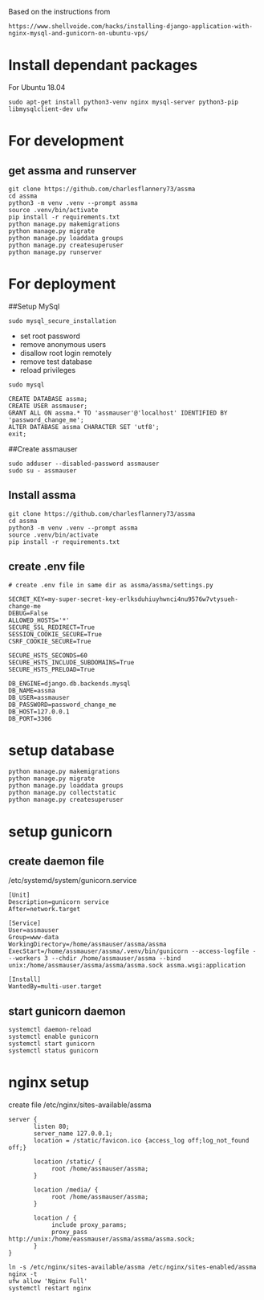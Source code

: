 Based on the instructions from 
```
https://www.shellvoide.com/hacks/installing-django-application-with-nginx-mysql-and-gunicorn-on-ubuntu-vps/
```

# Install dependant packages
For Ubuntu 18.04
```
sudo apt-get install python3-venv nginx mysql-server python3-pip libmysqlclient-dev ufw
```

# For development
## get assma and runserver
```
git clone https://github.com/charlesflannery73/assma
cd assma
python3 -m venv .venv --prompt assma
source .venv/bin/activate
pip install -r requirements.txt
python manage.py makemigrations
python manage.py migrate
python manage.py loaddata groups
python manage.py createsuperuser
python manage.py runserver
```
# For deployment
##Setup MySql
```
sudo mysql_secure_installation
```
+ set root password
+ remove anonymous users
+ disallow root login remotely
+ remove test database
+ reload privileges
```
sudo mysql

CREATE DATABASE assma;
CREATE USER assmauser;
GRANT ALL ON assma.* TO 'assmauser'@'localhost' IDENTIFIED BY 'password_change_me';
ALTER DATABASE assma CHARACTER SET 'utf8';
exit;
```
##Create assmauser
```
sudo adduser --disabled-password assmauser
sudo su - assmauser
```
## Install assma
```
git clone https://github.com/charlesflannery73/assma
cd assma
python3 -m venv .venv --prompt assma
source .venv/bin/activate
pip install -r requirements.txt
```

create .env file
---
```
# create .env file in same dir as assma/assma/settings.py

SECRET_KEY=my-super-secret-key-erlksduhiuyhwnci4nu9576w7vtysueh-change-me
DEBUG=False
ALLOWED_HOSTS='*'
SECURE_SSL_REDIRECT=True
SESSION_COOKIE_SECURE=True
CSRF_COOKIE_SECURE=True

SECURE_HSTS_SECONDS=60
SECURE_HSTS_INCLUDE_SUBDOMAINS=True
SECURE_HSTS_PRELOAD=True

DB_ENGINE=django.db.backends.mysql
DB_NAME=assma
DB_USER=assmauser
DB_PASSWORD=password_change_me
DB_HOST=127.0.0.1
DB_PORT=3306
```

# setup database
```
python manage.py makemigrations
python manage.py migrate
python manage.py loaddata groups
python manage.py collectstatic
python manage.py createsuperuser
```

# setup gunicorn
## create daemon file
 /etc/systemd/system/gunicorn.service
```
[Unit]
Description=gunicorn service
After=network.target

[Service]
User=assmauser
Group=www-data
WorkingDirectory=/home/assmauser/assma/assma
ExecStart=/home/assmauser/assma/.venv/bin/gunicorn --access-logfile - --workers 3 --chdir /home/assmauser/assma --bind unix:/home/assmauser/assma/assma/assma.sock assma.wsgi:application

[Install]
WantedBy=multi-user.target
```

## start gunicorn daemon
```
systemctl daemon-reload
systemctl enable gunicorn
systemctl start gunicorn
systemctl status gunicorn

```
# nginx setup
create file 
/etc/nginx/sites-available/assma
```
server {
       listen 80;
       server_name 127.0.0.1;
       location = /static/favicon.ico {access_log off;log_not_found off;}

       location /static/ {
            root /home/assmauser/assma;    
       }

       location /media/ {
            root /home/assmauser/assma;    
       }
       
       location / {
            include proxy_params;
            proxy_pass http://unix:/home/eassmauser/assma/assma/assma.sock;
       }
}

```

```
ln -s /etc/nginx/sites-available/assma /etc/nginx/sites-enabled/assma
nginx -t
ufw allow 'Nginx Full'
systemctl restart nginx
```

